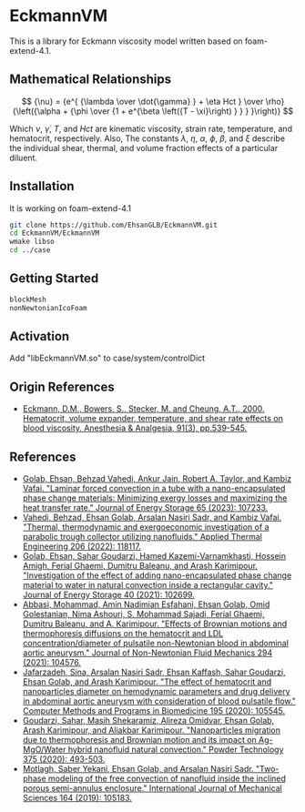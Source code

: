 # EckmannVM
This is a library for Eckmann viscosity model written based on foam-extend-4.1.


## Mathematical Relationships
$$ {\nu} = {e^{ {\lambda \over \dot{\gamma} } + \eta Hct } \over \rho} {\left({\alpha + {\phi \over {1 + e^{\beta \left({T - \xi}\right) } } } }\right)} $$

Which $\nu$, $\dot{\gamma}$, $T$, and $Hct$ are kinematic viscosity, strain rate, temperature, and hematocrit, respectively. Also, The constants $\lambda$, $\eta$, $\alpha$, $\phi$, $\beta$, and $\xi$ describe the individual shear, thermal, and volume fraction effects of a particular diluent.


## Installation
It is working on foam-extend-4.1
```bash
git clone https://github.com/EhsanGLB/EckmannVM.git
cd EckmannVM/EckmannVM
wmake libso
cd ../case
```


## Getting Started
```bash
blockMesh
nonNewtonianIcoFoam
```


## Activation
Add "libEckmannVM.so" to case/system/controlDict


## Origin References
* [Eckmann, D.M., Bowers, S., Stecker, M. and Cheung, A.T., 2000. Hematocrit, volume expander, temperature, and shear rate effects on blood viscosity. Anesthesia & Analgesia, 91(3), pp.539-545.](https://journals.lww.com/anesthesia-analgesia/FullText/2000/09000/Hematocrit,_Volume_Expander,_Temperature,_and.7.aspx)


## References
* [Golab, Ehsan, Behzad Vahedi, Ankur Jain, Robert A. Taylor, and Kambiz Vafai. "Laminar forced convection in a tube with a nano-encapsulated phase change materials: Minimizing exergy losses and maximizing the heat transfer rate." Journal of Energy Storage 65 (2023): 107233.](https://www.sciencedirect.com/science/article/abs/pii/S2352152X23006308)
* [Vahedi, Behzad, Ehsan Golab, Arsalan Nasiri Sadr, and Kambiz Vafai. "Thermal, thermodynamic and exergoeconomic investigation of a parabolic trough collector utilizing nanofluids." Applied Thermal Engineering 206 (2022): 118117.](https://www.sciencedirect.com/science/article/abs/pii/S1359431122000813)
* [Golab, Ehsan, Sahar Goudarzi, Hamed Kazemi-Varnamkhasti, Hossein Amigh, Ferial Ghaemi, Dumitru Baleanu, and Arash Karimipour. "Investigation of the effect of adding nano-encapsulated phase change material to water in natural convection inside a rectangular cavity." Journal of Energy Storage 40 (2021): 102699.](https://www.sciencedirect.com/science/article/abs/pii/S2352152X21004357)
* [Abbasi, Mohammad, Amin Nadimian Esfahani, Ehsan Golab, Omid Golestanian, Nima Ashouri, S. Mohammad Sajadi, Ferial Ghaemi, Dumitru Baleanu, and A. Karimipour. "Effects of Brownian motions and thermophoresis diffusions on the hematocrit and LDL concentration/diameter of pulsatile non-Newtonian blood in abdominal aortic aneurysm." Journal of Non-Newtonian Fluid Mechanics 294 (2021): 104576.](https://www.sciencedirect.com/science/article/abs/pii/S0377025721000859)
* [Jafarzadeh, Sina, Arsalan Nasiri Sadr, Ehsan Kaffash, Sahar Goudarzi, Ehsan Golab, and Arash Karimipour. "The effect of hematocrit and nanoparticles diameter on hemodynamic parameters and drug delivery in abdominal aortic aneurysm with consideration of blood pulsatile flow." Computer Methods and Programs in Biomedicine 195 (2020): 105545.](https://www.sciencedirect.com/science/article/abs/pii/S0169260720307914)
* [Goudarzi, Sahar, Masih Shekaramiz, Alireza Omidvar, Ehsan Golab, Arash Karimipour, and Aliakbar Karimipour. "Nanoparticles migration due to thermophoresis and Brownian motion and its impact on Ag-MgO/Water hybrid nanofluid natural convection." Powder Technology 375 (2020): 493-503.](https://www.sciencedirect.com/science/article/abs/pii/S0032591020307397)
* [Motlagh, Saber Yekani, Ehsan Golab, and Arsalan Nasiri Sadr. "Two-phase modeling of the free convection of nanofluid inside the inclined porous semi-annulus enclosure." International Journal of Mechanical Sciences 164 (2019): 105183.](https://www.sciencedirect.com/science/article/abs/pii/S0020740319315279)
